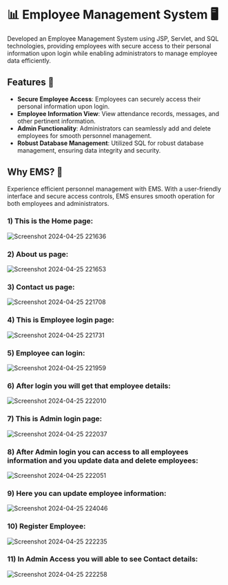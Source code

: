 # 📊 Employee Management System 🖥️

Developed an Employee Management System using JSP, Servlet, and SQL technologies, providing employees with secure access to their personal information upon login while enabling administrators to manage employee data efficiently. 

## Features 🚀
- **Secure Employee Access**: Employees can securely access their personal information upon login.
- **Employee Information View**: View attendance records, messages, and other pertinent information.
- **Admin Functionality**: Administrators can seamlessly add and delete employees for smooth personnel management.
- **Robust Database Management**: Utilized SQL for robust database management, ensuring data integrity and security.

## Why EMS? 💼
Experience efficient personnel management with EMS. With a user-friendly interface and secure access controls, EMS ensures smooth operation for both employees and administrators.


### 1) This is the Home page:
![Screenshot 2024-04-25 221636](https://github.com/Aryesh404/Employee-Management-System/assets/142689032/8152f088-0ae2-4fdc-8894-265e73ed08c8)

### 2) About us page:
![Screenshot 2024-04-25 221653](https://github.com/Aryesh404/Employee-Management-System/assets/142689032/b7a8c752-da9f-44a3-878f-ff125fb453f6)


### 3) Contact us page:
![Screenshot 2024-04-25 221708](https://github.com/Aryesh404/Employee-Management-System/assets/142689032/8e387650-c903-49fd-a9f1-8eb941f14869)


### 4) This is Employee login page:
![Screenshot 2024-04-25 221731](https://github.com/Aryesh404/Employee-Management-System/assets/142689032/2d0c26d1-af84-4e24-849f-6ed8f9ca0303)


### 5) Employee can login:
![Screenshot 2024-04-25 221959](https://github.com/Aryesh404/Employee-Management-System/assets/142689032/29bed4af-59c3-4ebb-aedd-00e8beac2cf7)


### 6) After login you will get that employee details:
![Screenshot 2024-04-25 222010](https://github.com/Aryesh404/Employee-Management-System/assets/142689032/15e88a5e-32eb-425b-aca5-afc7748be6df)

### 7) This is Admin login page:
![Screenshot 2024-04-25 222037](https://github.com/Aryesh404/Employee-Management-System/assets/142689032/88c02784-f809-4d44-9367-0a537a98161c)


### 8) After Admin login you can access to all employees information and you update data and delete employees:
![Screenshot 2024-04-25 222051](https://github.com/Aryesh404/Employee-Management-System/assets/142689032/66b9a62c-16b7-4d37-82e0-dbbd4dac496b)

### 9) Here you can update employee information:
![Screenshot 2024-04-25 224046](https://github.com/Aryesh404/Employee-Management-System/assets/142689032/b99c552d-616f-40b8-9673-7232e7e03a2e)

### 10) Register Employee:
![Screenshot 2024-04-25 222235](https://github.com/Aryesh404/Employee-Management-System/assets/142689032/71a4d040-574e-42bc-8fc5-4737bc53b014)

### 11) In Admin Access you will able to see Contact details:
![Screenshot 2024-04-25 222258](https://github.com/Aryesh404/Employee-Management-System/assets/142689032/501c15f7-110e-4460-be52-43d90fcf9f8e)
